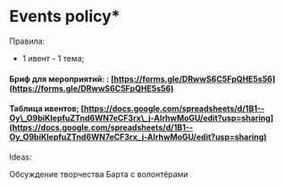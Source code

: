 # Events policy\*

Правила: 

* 1 ивент - 1 тема;  

#### Бриф для мероприятий: : [https://forms.gle/DRwwS6C5FpQHE5s56](https://forms.gle/DRwwS6C5FpQHE5s56)

#### Таблица ивентов;  [https://docs.google.com/spreadsheets/d/1B1--Oy\_O9biKlepfuZTnd6WN7eCF3rx\_j-AIrhwMoGU/edit?usp=sharing](https://docs.google.com/spreadsheets/d/1B1--Oy_O9biKlepfuZTnd6WN7eCF3rx_j-AIrhwMoGU/edit?usp=sharing)





Ideas: 

Обсуждение творчества Барта с волонтёрами



